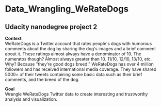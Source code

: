 # Data_Wrangling_WeRateDogs
## Udacity nanodegree project 2

**Context**\
WeRateDogs is a Twitter account that rates people's dogs with humorous comments about the dog
by sharing the dog's images and a brief comment about it. These ratings almost always have a
denominator of 10. The numeratos though? Almost always greater than 10. 11/10, 12/10, 13/10,
etc. Why? Because "they're good dogs breed." 
WeRateDogs has over 4 million followers and has received international media coverage. 
They have shared 5000+ of their tweets containing some basic data such as their brief 
comments, and the breed of the dog.



**Goal**\
Wrangle WeRateDogs Twitter data to create interesting and trustworthy analysis and 
visualization.
